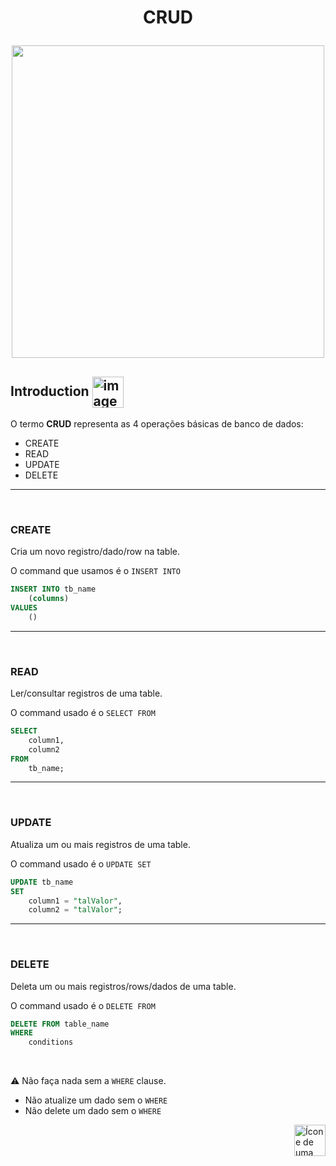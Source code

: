 <h1 align="center">
    <p>CRUD</p>
    <img src="https://devporai.com.br/wp-content/uploads/2021/01/O-que-e-CRUD-740x414.jpg" width="500x">
</h1>

## Introduction <img src="https://cdn-icons-png.flaticon.com/512/1436/1436664.png" alt="imagem" width="50px" align="center">
O termo **CRUD** representa as 4 operações básicas de banco de dados:

- CREATE
- READ
- UPDATE
- DELETE

<hr>
<br>

### CREATE
Cria um novo registro/dado/row na table. 

O command que usamos é o `INSERT INTO`
```sql
INSERT INTO tb_name
    (columns)
VALUES
    ()
```

<hr>
<br>

### READ
Ler/consultar registros de uma table.

O command usado é o `SELECT FROM`

```sql
SELECT
    column1,
    column2
FROM
    tb_name;
```
<hr>
<br>

### UPDATE
Atualiza um ou mais registros de uma table.

O command usado é o `UPDATE SET`
```sql
UPDATE tb_name
SET
    column1 = "talValor",
    column2 = "talValor";
```

<hr>
<br>

### DELETE
Deleta um ou mais registros/rows/dados de uma table. 

O command usado é o `DELETE FROM`
```sql
DELETE FROM table_name
WHERE
    conditions
```

<br>

⚠️ Não faça nada sem a `WHERE` clause.

- Não atualize um dado sem o `WHERE`
- Não delete um dado sem o `WHERE`

<!-- Next Page Button -->
<a href="https://github.com/lGabrielDev/06.postgreSQL/blob/main/2.praticando/1.create_database.md">
    <img alt="Ícone de uma seta apontada para direita, representando um link para a próxima página" src="https://cdn-icons-png.flaticon.com/512/8875/8875266.png" width="50px" height="50px" align="right">
</a>